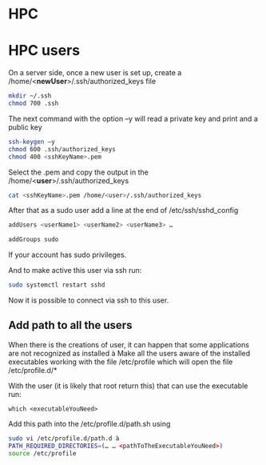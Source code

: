 # HPC


# HPC users 

On a server side, once a new user is set up, create a
/home/<**newUser**>/.ssh/authorized_keys file

``` sh 
mkdir ~/.ssh
chmod 700 .ssh
```

The next command with the option –y will read a private key and print
and a public key
``` sh 
ssh-keygen –y
chmod 600 .ssh/authorized_keys
chmod 400 <sshKeyName>.pem
```
Select the <sshKeyName>.pem and copy the output in the
/home/<**user**>/.ssh/authorized_keys

``` sh 
cat <sshKeyName>.pem /home/<user>/.ssh/authorized_keys
```

After that as a sudo user add a line at the end of /etc/ssh/sshd_config

``` sh 
addUsers <userName1> <userName2> <userName3> …
```
```sh
addGroups sudo
```

If your account has sudo privileges.

And to make active this user via ssh run:

``` sh
sudo systemctl restart sshd
```
Now it is possible to connect via ssh to this user.

## Add path to all the users

When there is the creations of user, it can happen that some
applications are not recognized as installed à Make all the users aware
of the installed executables working with the file /etc/profile which
will open the file /etc/profile.d/*

With the user (it is likely that root return this) that can use the
executable run:

```console
which <executableYouNeed>
```
Add this path into the /etc/profile.d/path.sh using

``` sh 
sudo vi /etc/profile.d/path.d à
PATH_REQUIRED_DIRECTORIES=(… … <pathToTheExecutableYouNeed>)
source /etc/profile
```
<!--  Script to show the footer   -->
<html>
<script
    src="https://code.jquery.com/jquery-3.3.1.js"
    integrity="sha256-2Kok7MbOyxpgUVvAk/HJ2jigOSYS2auK4Pfzbm7uH60="
    crossorigin="anonymous">
</script>
<script>
$(function(){
  $("#footer").load("../footers/footer_first_level_depth.html");
});
</script>
<body>
<div id="footer"></div>
</body>
</html>
